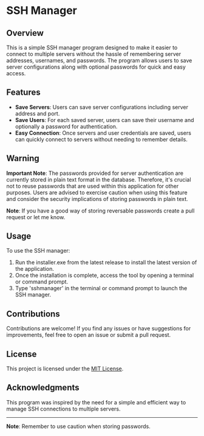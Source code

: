# SSH Manager

## Overview
This is a simple SSH manager program designed to make it easier to connect to multiple servers without the hassle of remembering server addresses, usernames, and passwords. The program allows users to save server configurations along with optional passwords for quick and easy access.

## Features
- **Save Servers**: Users can save server configurations including server address and port.
- **Save Users**: For each saved server, users can save their username and optionally a password for authentication.
- **Easy Connection**: Once servers and user credentials are saved, users can quickly connect to servers without needing to remember details.

## Warning
**Important Note**: The passwords provided for server authentication are currently stored in plain text format in the database. Therefore, it's crucial not to reuse passwords that are used within this application for other purposes. Users are advised to exercise caution when using this feature and consider the security implications of storing passwords in plain text.

**Note**: If you have a good way of storing reversable passwords create a pull request or let me know.

## Usage
To use the SSH manager:

1. Run the installer.exe from the latest release to install the latest version of the application.
2. Once the installation is complete, access the tool by opening a terminal or command prompt.
3. Type 'sshmanager' in the terminal or command prompt to launch the SSH manager.

## Contributions
Contributions are welcome! If you find any issues or have suggestions for improvements, feel free to open an issue or submit a pull request.

## License
This project is licensed under the [MIT License](LICENSE).

## Acknowledgments
This program was inspired by the need for a simple and efficient way to manage SSH connections to multiple servers.

---
**Note**: Remember to use caution when storing passwords.
